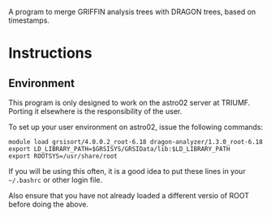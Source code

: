 A program to merge GRIFFIN analysis trees with DRAGON trees, based on timestamps.


# Instructions

## Environment
This program is only designed to work on the astro02 server at TRIUMF.
Porting it elsewhere is the responsibility of the user.

To set up your user environment on astro02, issue the following commands:
```
module load grsisort/4.0.0.2_root-6.18 dragon-analyzer/1.3.0_root-6.18
export LD_LIBRARY_PATH=$GRSISYS/GRSIData/lib:$LD_LIBRARY_PATH
export ROOTSYS=/usr/share/root
```
If you will be using this often, it is a good idea to put these lines
in your `~/.bashrc` or other login file.

Also ensure that you have not already loaded a different versio of ROOT before
doing the above.

## 